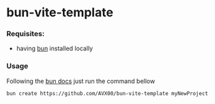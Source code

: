 # bun-vite-template

### Requisites:

- having [bun](https://bun.sh/docs/installation) installed locally

### Usage

Following the [bun docs](https://bun.sh/docs/templates) just run the command bellow

```bash
bun create https://github.com/AVX00/bun-vite-template myNewProject
```
